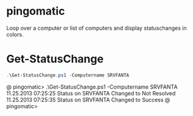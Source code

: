 pingomatic
==========

Loop over a computer or list of computers and display statuschanges in colors. 

Get-StatusChange
================

```powershell
.\Get-StatusChange.ps1 -Computername SRVFANTA
````

@ pingomatic> .\Get-StatusChange.ps1 -Computername SRVFANTA
11.25.2013 07:25:25 Status on SRVFANTA Changed to Not Resolved
11.25.2013 07:25:35 Status on SRVFANTA Changed to Success
@ pingomatic>
